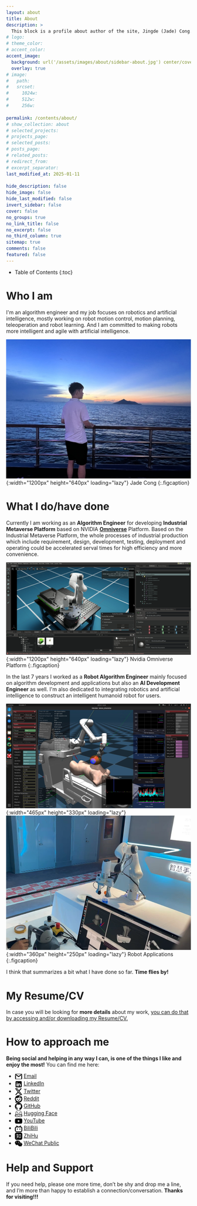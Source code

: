 ```yaml
---
layout: about
title: About
description: >
  This block is a profile about author of the site, Jingde (Jade) Cong.
# logo:
# theme_color:
# accent_color:
accent_image:
  background: url('/assets/images/about/sidebar-about.jpg') center/cover
  overlay: true
# image:
#   path:
#   srcset:
#     1024w:
#     512w:
#     256w:

permalink: /contents/about/
# show_collection: about
# selected_projects:
# projects_page:
# selected_posts:
# posts_page:
# related_posts:
# redirect_from:
# excerpt_separator:
last_modified_at: 2025-01-11

hide_description: false
hide_image: false
hide_last_modified: false
invert_sidebar: false
cover: false
no_groups: true
no_link_title: false
no_excerpt: false
no_third_column: true
sitemap: true
comments: false
featured: false
---
```


- Table of Contents
{:toc}

# Who I am

I'm an algorithm engineer and my job focuses on robotics and artificial intelligence, mostly working on robot motion control, motion planning, teleoperation and robot learning. And I am committed to making robots more intelligent and agile with artificial intelligence.

![Jade Cong](/assets/images/about/jade-cong.jpeg){:width="1200px" height="640px" loading="lazy"}
Jade Cong
{:.figcaption}

# What I do/have done

Currently I am working as an **Algorithm Engineer** for developing **Industrial Metaverse Platform** based on NVIDIA **[Omniverse](https://www.nvidia.com/en-us/omniverse/)** Platform. Based on the Industrial Metaverse Platform, the whole processes of industrial production which include requirement, design, development, testing, deployment and operating could be accelerated serval times for high efficiency and more convenience.

![Nvidia Omniverse Platform](/assets/images/about/nvidia-omniverse-platform.png){:width="1200px" height="640px" loading="lazy"}
Nvidia Omniverse Platform
{:.figcaption}

In the last 7 years I worked as a **Robot Algorithm Engineer** mainly focused on algorithm development and applications but also an **AI Development Engineer** as well. I'm also dedicated to integrating robotics and artificial intelligence to construct an intelligent humanoid robot for users.

![Ultrasound Scanning](/assets/images/about/ultrasound-scanning.png){:width="465px" height="330px" loading="lazy"}
![Robot Teleoperation](/assets/images/about/robot-teleoperation.png){:width="360px" height="250px" loading="lazy"}
Robot Applications
{:.figcaption}

I think that summarizes a bit what I have done so far. **Time flies by!**

# My Resume/CV

In case you will be looking for **more details** about my work, [you can do that by accessing and/or downloading my Resume/CV.](/contents/resume/)

# How to approach me

**Being social and helping in any way I can, is one of the things I like and enjoy the most!** You can find me here:
- <img src="/assets/images/about/email.svg" width="20px" height="20px" align=center /> [Email](mailto:jade.cong@qq.com)
- <img src="/assets/images/about/linkedin.svg" width="20px" height="20px" align=center /> [LinkedIn](https://www.linkedin.com/in/jade-cong)
- <img src="/assets/images/about/x.svg" width="20px" height="20px" align=center /> [Twitter](https://twitter.com/JadeCong26)
- <img src="/assets/images/about/reddit.svg" width="20px" height="20px" align=center /> [Reddit](https://www.reddit.com/user/JadeCong)
- <img src="/assets/images/about/github.svg" width="20px" height="20px" align=center /> [GitHub](https://github.com/JadeCong)
- <img src="/assets/images/about/huggingface.svg" width="20px" height="20px" align=center /> [Hugging Face](https://huggingface.co/JadeCong)
- <img src="/assets/images/about/youtube.svg" width="20px" height="20px" align=center /> [YouTube](https://www.youtube.com/channel/UCtjkpErjX9X7VocnIJkIuZg)
- <img src="/assets/images/about/bilibili.svg" width="20px" height="20px" align=center /> [BiliBili](https://space.bilibili.com/383666733)
- <img src="/assets/images/about/zhihu.svg" width="20px" height="20px" align=center /> [ZhiHu](https://www.zhihu.com/people/Jade_Cong)
- <img src="/assets/images/about/wechat.svg" width="20px" height="20px" align=center /> [WeChat Public](/assets/images/about/wechat-public.jpg)

# Help and Support

If you need help, please one more time, don’t be shy and drop me a line, and I’m more than happy to establish a connection/conversation. **Thanks for visiting!!!**
